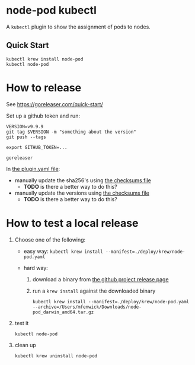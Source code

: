 # node-pod kubectl

A `kubectl` plugin to show the assignment of pods to nodes.

## Quick Start

```
kubectl krew install node-pod
kubectl node-pod
```

# How to release

See https://goreleaser.com/quick-start/

Set up a github token and run:

```
VERSION=v9.9.9
git tag $VERSION -m "something about the version"
git push --tags

export GITHUB_TOKEN=...

goreleaser
```

In [the plugin.yaml file](./deploy/krew/plugin.yaml):
 - manually update the sha256's using [the checksums file](https://github.com/mattfenwick/krew-node-pod/releases/download/v0.0.3/node-pod_0.0.3_checksums.txt)
   - **TODO** is there a better way to do this?
 - manually update the versions using [the checksums file](https://github.com/mattfenwick/krew-node-pod/releases/download/v0.0.3/node-pod_0.0.3_checksums.txt)
   - **TODO** is there a better way to do this?

# How to test a local release

1. Choose one of the following:

     - easy way: `kubectl krew install --manifest=./deploy/krew/node-pod.yaml`

     - hard way:
        1. download a binary from [the github project release page](https://github.com/mattfenwick/krew-node-pod/releases/tag/v0.0.3)

        2. run a `krew install` against the downloaded binary

            ```
            kubectl krew install --manifest=./deploy/krew/node-pod.yaml --archive=/Users/mfenwick/Downloads/node-pod_darwin_amd64.tar.gz
            ```

2. test it

    ```
    kubectl node-pod
    ```

3. clean up

    ```
    kubectl krew uninstall node-pod
    ```